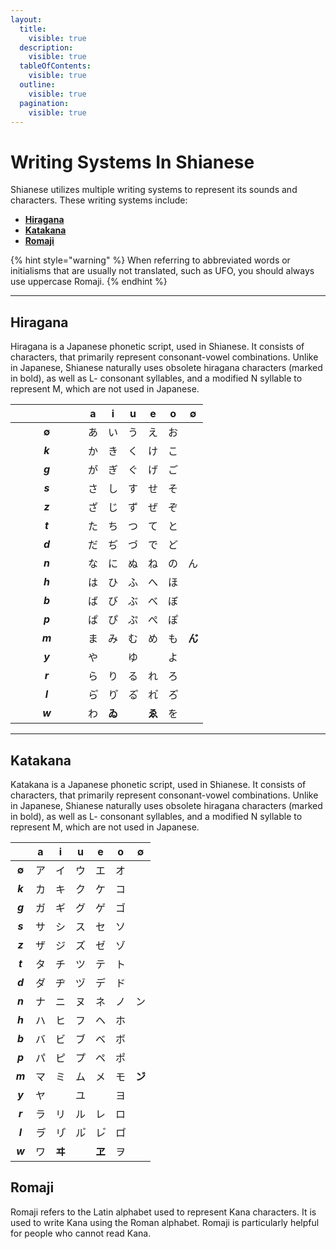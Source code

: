 ```yaml
---
layout:
  title:
    visible: true
  description:
    visible: true
  tableOfContents:
    visible: true
  outline:
    visible: true
  pagination:
    visible: true
---
```


# Writing Systems In Shianese

Shianese utilizes multiple writing systems to represent its sounds and characters. These writing systems include:&#x20;

* [**Hiragana**](writing-systems-in-shianese.md#hiragana)
* [**Katakana**](writing-systems-in-shianese.md#katakana)
* [**Romaji**](writing-systems-in-shianese.md#romaji)

{% hint style="warning" %}
When referring to abbreviated words or initialisms that are usually not translated, such as UFO, you should always use uppercase Romaji.
{% endhint %}

***

## Hiragana

Hiragana is a Japanese phonetic script, used in Shianese. It consists of characters, that primarily represent consonant-vowel combinations. Unlike in Japanese, Shianese naturally uses obsolete hiragana characters (marked in bold), as well as L- consonant syllables, and a modified N syllable to represent M, which are not used in Japanese.

<table><thead><tr><th width="100" align="center">　</th><th align="center">a</th><th align="center">i</th><th align="center">u</th><th align="center">e</th><th align="center">o</th><th align="center">∅</th></tr></thead><tbody><tr><td align="center"><strong>∅</strong></td><td align="center">あ</td><td align="center">い</td><td align="center">う</td><td align="center">え</td><td align="center">お</td><td align="center"></td></tr><tr><td align="center"><em><strong>k</strong></em></td><td align="center">か</td><td align="center">き</td><td align="center">く</td><td align="center">け</td><td align="center">こ</td><td align="center"></td></tr><tr><td align="center"><em><strong>g</strong></em></td><td align="center">が</td><td align="center">ぎ</td><td align="center">ぐ</td><td align="center">げ</td><td align="center">ご</td><td align="center"></td></tr><tr><td align="center"><em><strong>s</strong></em></td><td align="center">さ</td><td align="center">し</td><td align="center">す</td><td align="center">せ</td><td align="center">そ</td><td align="center"></td></tr><tr><td align="center"><em><strong>z</strong></em></td><td align="center">ざ</td><td align="center">じ</td><td align="center">ず</td><td align="center">ぜ</td><td align="center">ぞ</td><td align="center"></td></tr><tr><td align="center"><em><strong>t</strong></em></td><td align="center">た</td><td align="center">ち</td><td align="center">つ</td><td align="center">て</td><td align="center">と</td><td align="center"></td></tr><tr><td align="center"><em><strong>d</strong></em></td><td align="center">だ</td><td align="center">ぢ</td><td align="center">づ</td><td align="center">で</td><td align="center">ど</td><td align="center"></td></tr><tr><td align="center"><em><strong>n</strong></em></td><td align="center">な</td><td align="center">に</td><td align="center">ぬ</td><td align="center">ね</td><td align="center">の</td><td align="center">ん</td></tr><tr><td align="center"><em><strong>h</strong></em></td><td align="center">は</td><td align="center">ひ</td><td align="center">ふ</td><td align="center">へ</td><td align="center">ほ</td><td align="center"></td></tr><tr><td align="center"><em><strong>b</strong></em></td><td align="center">ば</td><td align="center">び</td><td align="center">ぶ</td><td align="center">べ</td><td align="center">ぼ</td><td align="center"></td></tr><tr><td align="center"><em><strong>p</strong></em></td><td align="center">ぱ</td><td align="center">ぴ</td><td align="center">ぷ</td><td align="center">ぺ</td><td align="center">ぽ</td><td align="center"></td></tr><tr><td align="center"><em><strong>m</strong></em></td><td align="center">ま</td><td align="center">み</td><td align="center">む</td><td align="center">め</td><td align="center">も</td><td align="center"><strong>ん゙</strong></td></tr><tr><td align="center"><em><strong>y</strong></em></td><td align="center">や</td><td align="center"></td><td align="center">ゆ</td><td align="center"></td><td align="center">よ</td><td align="center"></td></tr><tr><td align="center"><em><strong>r</strong></em></td><td align="center">ら</td><td align="center">り</td><td align="center">る</td><td align="center">れ</td><td align="center">ろ</td><td align="center"></td></tr><tr><td align="center"><em><strong>l</strong></em></td><td align="center">ら゚</td><td align="center">り゚</td><td align="center">る゚</td><td align="center">れ゚</td><td align="center">ろ゚</td><td align="center"></td></tr><tr><td align="center"><em><strong>w</strong></em></td><td align="center">わ</td><td align="center"><strong>ゐ</strong></td><td align="center"></td><td align="center"><strong>ゑ</strong></td><td align="center">を</td><td align="center"></td></tr></tbody></table>

***

## Katakana

Katakana is a Japanese phonetic script, used in Shianese. It consists of characters, that primarily represent consonant-vowel combinations. Unlike in Japanese, Shianese naturally uses obsolete hiragana characters (marked in bold), as well as L- consonant syllables, and a modified N syllable to represent M, which are not used in Japanese.

|    　    |  a  |   i   |  u  |   e   |  o  |    ∅   |
| :-----: | :-: | :---: | :-: | :---: | :-: | :----: |
|  **∅**  |  ア  |   イ   |  ウ  |   エ   |  オ  |        |
| _**k**_ |  カ  |   キ   |  ク  |   ケ   |  コ  |        |
| _**g**_ |  ガ  |   ギ   |  グ  |   ゲ   |  ゴ  |        |
| _**s**_ |  サ  |   シ   |  ス  |   セ   |  ソ  |        |
| _**z**_ |  ザ  |   ジ   |  ズ  |   ゼ   |  ゾ  |        |
| _**t**_ |  タ  |   チ   |  ツ  |   テ   |  ト  |        |
| _**d**_ |  ダ  |   ヂ   |  ヅ  |   デ   |  ド  |        |
| _**n**_ |  ナ  |   ニ   |  ヌ  |   ネ   |  ノ  |    ン   |
| _**h**_ |  ハ  |   ヒ   |  フ  |   ヘ   |  ホ  |        |
| _**b**_ |  バ  |   ビ   |  ブ  |   ベ   |  ボ  |        |
| _**p**_ |  パ  |   ピ   |  プ  |   ペ   |  ポ  |        |
| _**m**_ |  マ  |   ミ   |  ム  |   メ   |  モ  | **ン゙** |
| _**y**_ |  ヤ  |       |  ユ  |       |  ヨ  |        |
| _**r**_ |  ラ  |   リ   |  ル  |   レ   |  ロ  |        |
| _**l**_ |  ラ゚ |   リ゚  |  ル゚ |   レ゚  |  ロ゚ |        |
| _**w**_ |  ワ  | **ヰ** |     | **ヱ** |  ヲ  |        |

## Romaji

Romaji refers to the Latin alphabet used to represent Kana characters. It is used to write Kana using the Roman alphabet. Romaji is particularly helpful for people who cannot read Kana.
